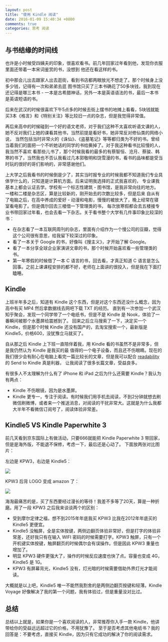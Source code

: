 ```yaml
---
layout: post
title: "使用 Kindle 阅读"
date: 2016-01-09 15:40:34 +0800
comments: true
categories: 思考 阅读
---
```

## 与书结缘的时间线

也许是小时候受四姨夫的印象，很喜欢看书。前几年回家过年看到他，发现你衣服里面还带着一本宋词鉴赏的书，没想到
他还在看这样的书。

初中那会儿出去跟家人出去逛街，看到书店都两眼放光不想走了。那个时候身上没多少钱，记得有一次和弟弟去逛
图书馆只买了三本书确花了50多块钱，我到现在还记得是哪三本书 - 一本是古希腊神话，另外一本是英语语法的书，最后一本书是英语短语的书。

后来在武汉的时候很喜欢下午5点多的时候去街上摆书的地摊上看看，5块钱就能买3本《格言》和《特别关注》等比较旧一点的杂志，但是我觉得非常值。

再后来高中的时候碰到一个好的语文老师，对于我们这种不太喜欢听语文课的人，她不反对我们上她的课看其他书，当然前提是看好书，她非常反对修仙类的网络小说，
当然包括当时非常火的《诛仙》、《盗墓笔记》等等都归类为不好的书。曾经当着我们的面把一个不听她话的同学的书给撕掉了。对于我这种看书比较慢的人，我当然不喜欢
看那些儿书了，那个时候我看的最多的有蔡智恒、沧月、蔡骏、韩寒的书了，当然我也不否认我看过几本郭敬明和饶雪漫的书，看书的品味都是受当时玩的很好的哥们影响的，非常感谢他们。

上大学之后我看书的时候倒是少了，其实当时报专业的时候我都不知道我们专业具体学什么的，只知道是计算机方面。后来证明我选择的正式我喜欢的，
专业课我基本上都会认证去学。学校有一个标志性建筑 - 图书馆，是我非常向往的地方。一楼和二楼是杂志区，算是比较新的，刚开始去的次数比较多，但是后来
自从有了电脑之后，在高中养成的爱好 - 动漫和电影，慢慢的被放大了，晚上经常在寝室看电影了。但是偶尔回去三楼借一下管理类的书，
每次放寒假都会去五楼接专业书带回家过年看，也会去看一下杂志。关于看书整个大学有几件事印象比较深的书：

- 在杂志看了一本互联网周刊的杂志，里面有介绍作为一个慢公司的豆瓣，觉得这个公司很有意思，给我留下较深过的印象。
- 看了一本关于 Google 的书，好像叫《搜主义》，才开始了解 Google。
- 看了一本分享全球企业家演讲文章的书，那个时候开始喜欢看一些管理类的书。
- 第一年寒假的时候借了一本 C 语言的书，回去看，才真正知道 C 语言是怎么回事。之前上课课程安排的都不好，老师在上面讲的很投入，但是我在下面打瞌睡。


## Kindle

上班半年多之后，知道有 Kindle 这个东西，但是对这个东西还没什么概念，因为高中有买 MP4 然后拿数据线去网吧下载 TXT 的经历。
直到有一次参加一个武汉知乎聚会，发现一个同学带了一个电纸书，但是不是 Kindle 是 Nook，体验了一番瞬间被那个水墨屏给震撼到了。
回来之后立马搜索了一下，决定买一个 Kindle，但是那个时候 Kindle 还没有国产的，去淘宝搜索一个，最新版是 Kindle5，价格600，没犹豫立马就买了。

自从那之后 Kindle 上下班一直陪伴着我，用 Kindle 看的书虽然不是非常多，但是我仍然认为 Kindle 是我买的最
值得的一个电子设备，而且还不伤眼睛。现在的我们很少会有耐心在电脑上看完一篇比较长的文章，但是我可以配合 [readability](https://www.readability.com) 的 Send to Kindle 真是利器，
让我阅读了很多长篇文章，受益良多。

有很多人不太理解为什么有了 iPhone 和 iPad 之后为什么还需要 Kindle？我认为有两点：

- Kindle 不伤眼镜，因为是水墨屏。
- Kindle 更专一，专注于阅读。有时候我们用手机去阅读，不到2分钟就想去刷微信刷微博，或者来一个推送消息，对阅读的干扰非常大。这就是为什么我都大半年不看微信订阅号了，阅读体验非常差。

## Kindle5 VS Kindle Paperwhite 3

前几天看到京东国际上有做活动，只要666就能把 Kindle Paperwhite 3 带回家，但是是海外版，不能退不保修，考虑一下，最后还是心动了。
下面放两张对比图片：

左边是 KPW3，右边是 Kindle5：

![](http://i4.tietuku.com/9eedcc5d900678dd.png)

KPW3 后背 LOGO 变成 amazon 了：

![](http://i4.tietuku.com/21c6aa0897728f65.png)

海淘最痛苦的是，买了东西要经过漫长的等待！我差不多等了20天，算是一种折磨。用了一段 KPW3 之后我来谈谈两个的区别：

- 受到摩尔定律之福，想不到2015年年底我买 KPW3 比我在2012年年底买的 Kindle5 更便宜。
- Kindle5 没触屏，全是实体按键，两侧边翻页体验非常好，但是打字的体验非常差，还好我只有在输入 WIFI 密码的时候需要打字。KPW3 触屏，只有一个开机键实体按键，触屏翻页的时候偶尔会有误操作。但是因此 KPW3 重量也增加了。
- 明显 KPW3 硬件更强大了，操作的时候反应速度也快了点。容量也变成 4G，Kindle5 是 1G。
- KPW3 有屏幕背光，Kindle5 没有，灯光暗的时候需要借助外界灯光才能阅读。

大概就是以上吧，Kindle5 唯一不能然我割舍的是两侧边翻页按键和轻薄。Kindle Voyage 好像解决了我的第一个问题，我有体验过，但是重量没对比过。


## 总结

总结以上就是，如果你是一个喜欢阅读的人，非常推荐你入手一款 Kindle，他讲带给你的受益远远超过它的价格，不用犹豫了。
至于是否考虑其他电纸书？我的回答是：不要考虑，直接买 Kindle，因为只有它成功的解决了你的阅读需求。







